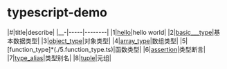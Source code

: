 # typescript-demo

|#|title|describe|
|__-|-----|--------|
|1|[hello](./1.hello.ts)|hello world|
|2|[basic___type](./2.basic_type.ts)|基本数据类型|
|3|[object_type](./3/object_type.ts)|对象类型|
|4|[array_type](./4.array_type.ts)|数组类型|
|5|[function_type]*(./5.function_type.ts)|函数类型|
|6|[assertion](./6.assertion.ts)|类型断言|
|7|[type_alias](./7.type_alias.ts)|类型别名|
|8|[tuple](./8.tuple.ts)|元组|

